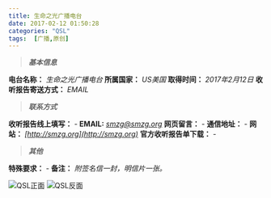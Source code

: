 ```yaml
---
title: 生命之光广播电台
date: 2017-02-12 01:50:28
categories: "QSL"
tags:  [广播,原创]
---
```

> ***基本信息***

**电台名称：** *生命之光广播电台*
**所属国家：** *US美国*
**取得时间：** *2017年2月12日*
**收听报告寄送方式：** *EMAIL*

<!--more-->

> ***联系方式***

**收听报告线上填写：** *-*
**EMAIL:** *[smzg@smzg.org](mailto:smzg@smzg.org)*
**网页留言：** *-*
**通信地址：** *-*
**网站：** *[http://smzg.org](http://smzg.org)*
**官方收听报告单下载：** *-*

> ***其他***

**特殊要求：** *-*
**备注：** *附签名信一封，明信片一张。*

![QSL正面](https://cdn-image.ibcl.us/QSL-SMZG_20170212/1.jpg "QSL正面")
![QSL反面](https://cdn-image.ibcl.us/QSL-SMZG_20170212/2.jpg "QSL反面")